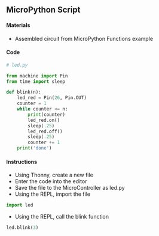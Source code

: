 ## MicroPython Script

#### Materials
 - Assembled circuit from MicroPython Functions example
#### Code
```Python
# led.py

from machine import Pin
from time import sleep

def blink(n):
    led_red = Pin(26, Pin.OUT)
    counter = 1
    while counter <= n:
        print(counter)
        led_red.on()
        sleep(.25)
        led_red.off()
        sleep(.25)
        counter += 1
    print('done')
```

#### Instructions
 - Using Thonny, create a new file
 - Enter the code into the editor
 - Save the file to the MicroController as led.py
 - Using the REPL, import the file
```Python
import led
```
  - Using the REPL, call the blink function
```Python
led.blink(3)
```
